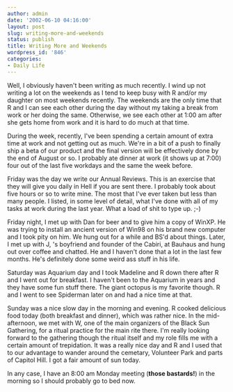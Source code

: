 ```yaml
---
author: admin
date: '2002-06-10 04:16:00'
layout: post
slug: writing-more-and-weekends
status: publish
title: Writing More and Weekends
wordpress_id: '846'
categories:
- Daily Life
---
```

Well, I obviously haven't been writing as much recently. I wind up not writing a lot on the weekends as I tend to keep busy with R and/or my daughter on most weekends recently. The weekends are the only time that R and I can see each other during the day without my taking a break from work or her doing the same. Otherwise, we see each other at 1:00 am after she gets home from work and it is hard to do much at that time.

During the week, recently, I've been spending a certain amount of extra time at work and not getting out as much. We're in a bit of a push to finally ship a beta of our product and the final version will be effectively done by the end of August or so. I probably ate dinner at work (it shows up at 7:00) four out of the last five workdays and the same the week before.

Friday was the day we write our Annual Reviews. This is an exercise that they will give you daily in Hell if you are sent there. I probably took about five hours or so to write mine. The most that I've ever taken but less than many people. I listed, in some level of detail, what I've done with all of my tasks at work during the last year. What a load of shit to type up. ;-)

Friday night, I met up with  Dan for beer and to give him a copy of WinXP. He was trying to install an ancient version of Win98 on his brand new computer and I took pity on him. We hung out for a while and BS'd about things. Later, I met up with J, 's boyfriend and founder of the Cabiri, at Bauhaus and hung out over coffee and chatted. He and I haven't done that a lot in the last few months. He's definitely done some weird ass stuff in his life.

Saturday was Aquarium day and I took Madeline and R down there after R and I went out for breakfast. I haven't been to the Aquarium in years and they have some fun stuff there. The giant octopus is my favorite though. R and I went to see Spiderman later on and had a nice time at that.

Sunday was a nice slow day in the morning and evening. R cooked delicious food today (both breakfast and dinner), which was rather nice. In the mid-afternoon, we met with W, one of the main organizers of the Black Sun Gathering, for a ritual practice for the main rite there. I'm really looking forward to the gathering though the ritual itself and my role fills me with a certain amount of trepidation. It was a really nice day and R and I used that to our advantage to wander around the cemetary, Volunteer Park and parts of Capitol Hill. I got a fair amount of sun today.

In any case, I have an 8:00 am Monday meeting (<strong>those bastards!</strong>) in the morning so I should probably go to bed now.

